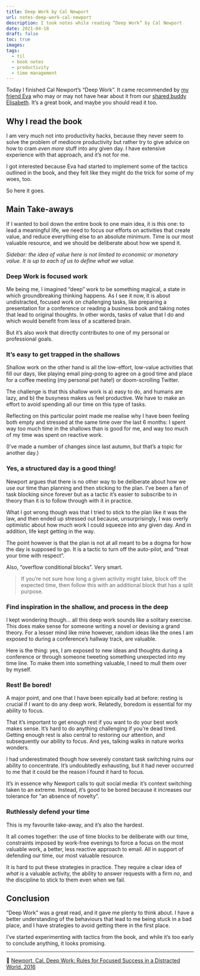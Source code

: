 ```yaml
---
title: Deep Work by Cal Newport
url: notes-deep-work-cal-newport
description: I took notes while reading “Deep Work” by Cal Newport
date: 2021-04-18
draft: false
toc: true
images:
tags:
  - til
  - book notes
  - productivity
  - time management
---
```


Today I finished Cal Newport’s “Deep Work”. It came recommended by [my friend Eva](https://includejs.dev/) who may or may not have hear about it from our [shared buddy Elisabeth](https://elisabethirgens.github.io/notes/2021/03/deep-work/). It’s a great book, and maybe you should read it too. 

## Why I read the book

I am very much not into productivity hacks, because they never seem to solve the problem of mediocre productivity but rather try to give advice on how to cram _even more_ stuff into any given day. I have extensive experience with that approach, and it’s not for me.

I got interested because Eva had started to implement some of the tactics outlined in the book, and they felt like they might do the trick for some of my woes, too. 

So here it goes.

## Main Take-aways

If I wanted to boil down the entire book to one main idea, it is this one: to lead a meaningful life, we need to focus our efforts on activities that create value, and reduce everything else to an absolute minimum. Time is our most valuable resource, and we should be deliberate about how we spend it.

_Sidebar: the idea of value here is not limited to economic or monetary value. It is up to each of us to define what we value._

### Deep Work is focused work

Me being me, I imagined “deep” work to be something magical, a state in which groundbreaking thinking happens. As I see it now, it is about undistracted, focused work on challenging tasks, like preparing a presentation for a conference or reading a business book and taking notes that lead to original thoughts. In other words, tasks of value that I do and which would benefit from less of a scattered brain.

But it’s also work that directly contributes to one of my personal or professional goals. 

### It’s easy to get trapped in the shallows

Shallow work on the other hand is all the low-effort, low-value activities that fill our days, like playing email ping-pong to agree on a good time and place for a coffee meeting (my personal pet hate!) or doom-scrolling Twitter.

The challenge is that this shallow work is a) easy to do, and humans are lazy, and b) the busyness makes us feel productive. We have to make an effort to avoid spending all our time on this type of tasks.

Reflecting on this particular point made me realise why I have been feeling both empty and stressed at the same time over the last 6 months: I spent way too much time in the shallows than is good for me, and way too much of my time was spent on reactive work.

(I’ve made a number of changes since last autumn, but that’s a topic for another day.)

### Yes, a structured day is a good thing!

Newport argues that there is no other way to be deliberate about how we use our time than planning and then sticking to the plan. I’ve been a fan of task blocking since forever but as a tactic it’s easier to subscribe to in theory than it is to follow through with it in practice. 

What I got wrong though was that I tried to stick to the plan like it was the law, and then ended up stressed out because, unsurprisingly, I was overly optimistic about how much work I could squeeze into any given day. And in addition, life kept getting in the way.

The point however is that the plan is not at all meant to be a dogma for how the day is supposed to go. It is a tactic to turn off the auto-pilot, and “treat your time with respect”.

Also, “overflow conditional blocks”. Very smart.

> If you’re not sure how long a given activity might take, block off the expected time, then follow this with an additional block that has a split purpose.

### Find inspiration in the shallow, and process in the deep

I kept wondering though… all this deep work sounds like a solitary exercise. This does make sense for someone writing a novel or devising a grand theory. For a lesser mind like mine however, random ideas like the ones I am exposed to during a conference’s hallway track, are valuable. 

Here is the thing: yes, I am exposed to new ideas and thoughts during a conference or through someone tweeting something unexpected into my time line. To make them into something valuable, I need to mull them over by myself.

### Rest! Be bored!

A major point, and one that I have been epically bad at before: resting is crucial if I want to do any deep work. Relatedly, boredom is essential for my ability to focus.

That it’s important to get enough rest if you want to do your best work makes sense. It’s hard to do anything challenging if you’re dead tired. Getting enough rest is also central to restoring our attention, and subsequently our ability to focus. And yes, talking walks in nature works wonders.

I had underestimated though how severely constant task switching ruins our ability to concentrate. It’s undoubtedly exhausting, but it had never occurred to me that it could be the reason I found it hard to focus. 

It’s in essence why Newport calls to quit social media: it’s context switching taken to an extreme. Instead, it’s good to be bored because it increases our tolerance for “an absence of novelty”.

### Ruthlessly defend your time

This is my favourite take-away, and it’s also the hardest. 

It all comes together: the use of time blocks to be deliberate with our time, constraints imposed by work-free evenings to force a focus on the most valuable work, a better, less reactive approach to email. All in support of defending our time, our most valuable resource.

It is hard to put these strategies in practice. They require a clear idea of *what is* a valuable activity, the ability to answer requests with a firm *no*, and the discipline to stick to them even when we fail.

## Conclusion

“Deep Work” was a great read, and it gave me plenty to think about. I have a better understanding of the behaviours that lead to me being stuck in a bad place, and I have strategies to avoid getting there in the first place.

I’ve started experimenting with tactics from the book, and while it’s too early to conclude anything, it looks promising.

---

🔖 [Newport, Cal. Deep Work: Rules for Focused Success in a Distracted World. 2016](https://www.calnewport.com/books/deep-work/)